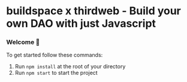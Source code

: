 # buildspace x thirdweb - Build your own DAO with just Javascript

### **Welcome 👋**
To get started follow these commands:

1. Run `npm install` at the root of your directory
2. Run `npm start` to start the project



